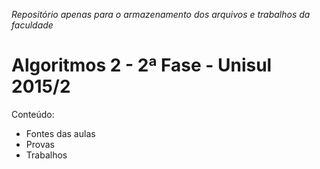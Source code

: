 _Repositório apenas para o armazenamento dos arquivos e trabalhos da faculdade_

# Algoritmos 2 - 2ª Fase - Unisul 2015/2

Conteúdo:

- Fontes das aulas
- Provas
- Trabalhos
